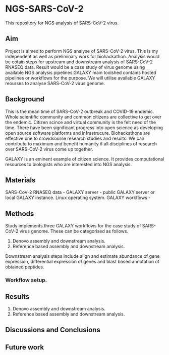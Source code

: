 # NGS-SARS-CoV-2
This repository for NGS analysis of SARS-CoV-2 virus.

## Aim
Project is aimed to perform NGS analyse of SARS-CoV-2 virus. This is my independent as well as preliminary work for biohackathon.
Analysis would be cotain steps for upstream and downstream analysis of SARS-CoV-2 RNASEQ data. Result would be a case study of virus genome using available NGS analysis pipelines.GALAXY main toolshed contains hosted pipelines or workflows for the purpose. We will utilise available GALAXY reourses to analyse SARS-CoV-2 virus genome.

## Background
This is the mean time of SARS-CoV-2 outbreak and COVID-19 endemic. Whole scientific community and common citizens are collective to get over the endemic. Citizen scince and virtual community is the felt need of the time. There have been significant progress into open science as developing open source software platforms and infrastrucure. Biohackathons are effective one to crowdsourse research studies and results. We can contribute to maximum and benefit humanity if all disciplines of research over SARS-CoV-2 virus come up together.

GALAXY is an eminent example of citizen science. It provides computational resources to biologists who are interested into NGS analysis.
## Materials

SARS-CoV-2 RNASEQ data -
GALAXY server - public GALAXY server or local GALAXY instance.
Linux operating system.
GALAXY workflows -


## Methods
Study implements three GALAXY workflows for the case study of SARS-CoV-2 virus genome. These can be categorised as follows.
1. Denovo assembly and downstream analysis.
2. Reference based assembly and downstream analysis.

Downstream analysis steps include align and estimate abundance of gene expression, differential expression of genes and blast based annotation of obtained peptides. 

### Workflow setup.

## Results
1. Denovo assembly and downstream analysis.
2. Reference based assembly and downstream analysis.


## Discussions and Conclusions 

## Future work





